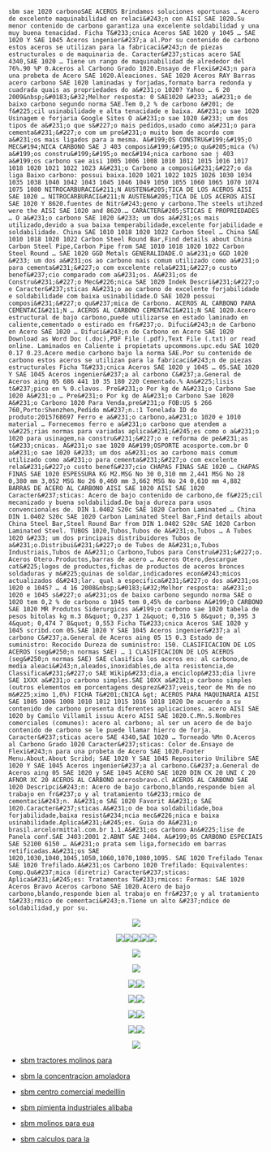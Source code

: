
```
sbm sae 1020 carbonoSAE ACEROS Brindamos soluciones oportunas … Acero de excelente maquinabilidad en relaci&#243;n con AISI SAE 1020.Su menor contenido de carbono garantiza una excelente soldabilidad y una muy buena tenacidad. Ficha T&#233;cnica Aceros SAE 1020 y 1045 … SAE 1020 Y SAE 1045 Aceros ingenier&#237;a al.Por su contenido de carbono estos aceros se utilizan para la fabricaci&#243;n de piezas estructurales o de maquinaria de. Caracter&#237;sticas acero SAE 4340,SAE 1020 … Tiene un rango de maquinabilidad de alrededor del 76%.90 %P 0.Aceros al Carbono Grado 1020.Ensayo de Flexi&#243;n para una probeta de Acero SAE 1020.Aleaciones. SAE 1020 Aceros RAY Barras acero carbono SAE 1020 laminadas y forjadas,formato barra redonda y cuadrada quais as propriedades do a&#231;o 1020? Yahoo … 6 20 2009&nbsp;&#0183;&#32;Melhor resposta: 0 SAE1020 &#233; a&#231;o de baixo carbono segundo norma SAE.Tem 0,2 % de carbono &#201; de f&#225;cil usinabilidade e alta tenacidade e baixa. A&#231;o sae 1020 Usinagem e forjaria Google Sites O a&#231;o sae 1020 &#233; um dos tipos de a&#231;o que s&#227;o mais pedidos,usado como a&#231;o para cementa&#231;&#227;o com um pre&#231;o muito bom de acordo com a&#231;os mais ligados para a mesma. A&#199;OS CONSTRU&#199;&#195;O MEC&#194;NICA CARBONO SAE J 403 composi&#199;&#195;o qu&#205;mica (%) a&#199;os constru&#199;&#195;o mec&#194;nica carbono sae j 403 a&#199;os carbono sae aisi 1005 1006 1008 1010 1012 1015 1016 1017 1018 1020 1021 1022 1023 A&#231;o Carbono a composi&#231;&#227;o da liga Baixo carbono: possui baixa.1020 1021 1022 1025 1026 1030 1034 1035 1038 1040 1042 1043 1045 1046 1049 1050 1055 1060 1065 1070 1074 1075 1080 NITROCARBURACI&#211;N AUSTEN&#205;TICA DE LOS ACEROS AISI SAE 1020 … NITROCARBURACI&#211;N AUSTEN&#205;TICA DE LOS ACEROS AISI SAE 1020 Y 8620.fuentes de Nitr&#243;geno y carbono.The steels utihzed were the AISI SAE 1020 and 8620.… CARACTER&#205;STICAS E PROPRIEDADES … O a&#231;o carbono SAE 1020 &#233; um dos a&#231;os mais utilizado,devido a sua baixa temperabilidade,excelente forjabilidade e soldabilidade. China SAE 1010 1018 1020 1022 Carbon Steel … China SAE 1010 1018 1020 1022 Carbon Steel Round Bar,Find details about China Carbon Steel Pipe,Carbon Pipe from SAE 1010 1018 1020 1022 Carbon Steel Round … SAE 1020 GGD Metals GENERALIDADE.O a&#231;o GGD 1020 &#233; um dos a&#231;os ao carbono mais comum utilizado como a&#231;o para cementa&#231;&#227;o com excelente rela&#231;&#227;o custo benef&#237;cio comparado com a&#231;os. A&#231;os de Constru&#231;&#227;o Mec&#226;nica SAE 1020 Indek Descri&#231;&#227;o e Caracter&#237;sticas A&#231;o ao carbono de excelente forjabilidade e soldabilidade com baixa usinabilidade.O SAE 1020 possui composi&#231;&#227;o qu&#237;mica de Carbono. ACEROS AL CARBONO PARA CEMENTACI&#211;N … ACEROS AL CARBONO CEMENTACI&#211;N SAE 1020.Acero estructural de bajo carbono,puede utilizarse en estado laminado en caliente,cementado o estirado en fr&#237;o. Difuci&#243;n de Carbono en Acero SAE 1020 … Difuci&#243;n de Carbono en Acero SAE 1020 Download as Word Doc (.doc),PDF File (.pdf),Text File (.txt) or read online. Laminados en Caliente i propietats upcommons.upc.edu SAE 1020 0.17 0.23.Acero medio carbono bajo la norma SAE.Por su contenido de carbono estos aceros se utilizan para la fabricaci&#243;n de piezas estructurales Ficha T&#233;cnica Aceros SAE 1020 y 1045 … 05.SAE 1020 Y SAE 1045 Aceros ingenier&#237;a al carbono C&#237;a.General de Aceros aing 05 686 441 10 35 180 220 Cementado.% An&#225;lisis t&#237;pico en % 0.clavos. Pre&#231;o Por kg de A&#231;o Carbono Sae 1020 A&#231;o … Pre&#231;o Por kg de A&#231;o Carbono Sae 1020 A&#231;o Carbono 1020 Para Venda,pre&#231;o FOB:US $ 266 760,Porto:Shenzhen,Pedido m&#237;n.:1 Tonelada ID do produto:2015768697 Ferro e a&#231;o carbono,a&#231;o 1020 e 1010 material … Fornecemos ferro e a&#231;o carbono que atendem a v&#225;rias normas para variadas aplica&#231;&#245;es como o a&#231;o 1020 para usinagem,na constru&#231;&#227;o e reforma de pe&#231;as t&#233;cnicas. A&#231;o sae 1020 A&#199;OSPORTE acosporte.com.br O a&#231;o sae 1020 &#233; um dos a&#231;os ao carbono mais comum utilizado como a&#231;o para cementa&#231;&#227;o com excelente rela&#231;&#227;o custo benef&#237;cio CHAPAS FINAS SAE 1020 … CHAPAS FINAS SAE 1020 ESPESSURA KG M2.MSG No 30 0,310 mm 2,441 MSG No 28 0,380 mm 3,052 MSG No 26 0,460 mm 3,662 MSG No 24 0,610 mm 4,882 BARRAS DE ACERO AL CARBONO AISI SAE 1020 AISI SAE 1020 Caracter&#237;sticas: Acero de bajo contenido de carbono,de f&#225;cil mecanizado y buena soldabilidad.De baja dureza para usos convencionales de. DIN 1.0402 S20c SAE 1020 Carbon Laminated … China DIN 1.0402 S20c SAE 1020 Carbon Laminated Steel Bar,Find details about China Steel Bar,Steel Round Bar from DIN 1.0402 S20c SAE 1020 Carbon Laminated Steel. TUBOS 1020,Tubos,Tubos de A&#231;o,Tubos … A Tubos 1020 &#233; um dos principais distribuidores Tubos de a&#231;o.Distribui&#231;&#227;o de Tubos de A&#231;o,Tubos Industriais,Tubos de A&#231;o Carbono,Tubos para Constru&#231;&#227;o. Aceros Otero.Productos,barras de acero … Aceros Otero,descargue cat&#225;logos de productos,fichas de productos de aceros bronces soldaduras y m&#225;quinas de soldar,indicadores econ&#243;micos actualizados d&#243;lar. qual a especifica&#231;&#227;o dos a&#231;os 1020 e 1045? … 4 16 2008&nbsp;&#0183;&#32;Melhor resposta: a&#231;o 1020 e 1045 s&#227;o a&#231;os de baixo carbono segundo norma SAE o 1020 tem 0,2 % de carbono o 1045 tem 0,45% de carbono A&#199;O CARBONO SAE 1020 MR Produtos Siderurgicos a&#199;o carbono sae 1020 tabela de pesos bitolas kg m.3 8&quot; 0,237 1 2&quot; 0,316 5 8&quot; 0,395 3 4&quot; 0,474 7 8&quot; 0,553 Ficha T&#233;cnica Aceros SAE 1020 y 1045 scribd.com 05.SAE 1020 Y SAE 1045 Aceros ingenier&#237;a al carbono C&#237;a.General de Aceros aing 05 15 0.3 Estado de suministro: Recocido Dureza de suministro: 150. CLASIFICACION DE LOS ACEROS (seg&#250;n normas SAE) … 1 CLASIFICACION DE LOS ACEROS (seg&#250;n normas SAE) SAE clasifica los aceros en: al carbono,de media aleaci&#243;n,aleados,inoxidables,de alta resistencia,de Classifica&#231;&#227;o SAE Wikip&#233;dia,a enciclop&#233;dia livre SAE 1XXX a&#231;o carbono simples.SAE 10XX a&#231;o carbono simples (outros elementos em porcentagens desprez&#237;veis,teor de Mn de no m&#225;ximo 1,0%) FICHA T&#201;CNICA &gt; ACEROS PARA MAQUINARIA AISI SAE 1005 1006 1008 1010 1012 1015 1016 1018 1020 De acuerdo a su contenido de carbono presenta diferentes aplicaciones. acero AISI SAE 1020 by Camilo Villamil issuu Acero AISI SAE 1020.C.Mn.S.Nombres comerciales (comunes): acero al carbono; al ser un acero de de bajo contenido de carbono se le puede llamar hierro de forja. Caracter&#237;sticas acero SAE 4340,SAE 1020 … Torneado %Mn 0.Aceros al Carbono Grado 1020 Caracter&#237;sticas: Color de.Ensayo de Flexi&#243;n para una probeta de Acero SAE 1020.Footer Menu.About.About Scribd; SAE 1020 Y SAE 1045 Repositorio Unilibre SAE 1020 Y SAE 1045 Aceros ingenier&#237;a al carbono.C&#237;a.General de Aceros aing 05 SAE 1020 y SAE 1045 ACERO SAE 1020 DIN CK 20 UNI C 20 AFNOR XC 20 ACEROS AL CARBONO acerosbravo.cl ACEROS AL CARBONO SAE 1020 Descripci&#243;n: Acero de bajo carbono,blando,responde bien al trabajo en fr&#237;o y al tratamiento t&#233;rmico de cementaci&#243;n. A&#231;o SAE 1020 Favorit A&#231;o SAE 1020.Caracter&#237;sticas.A&#231;o de boa soldabilidade,boa forjabilidade,baixa resist&#234;ncia mec&#226;nica e baixa usinabilidade.Aplica&#231;&#245;es. Guia do A&#231;o brasil.arcelormittal.com.br 1.1.A&#231;os carbono An&#225;lise de Panela conf.SAE J403:2001 2.ABNT SAE J404. A&#199;OS CARBONO ESPECIAIS SAE 52100 6150 … A&#231;o prata sem liga,fornecido em barras retificadas.A&#231;os SAE 1020,1030,1040,1045,1050,1060,1070,1080,1095. SAE 1020 Trefilado Tenax SAE 1020 Trefilado.A&#231;os Carbono 1020 Trefilado: Equivalentes: Comp.Qu&#237;mica (diretriz) Caracter&#237;sticas: Aplica&#231;&#245;es: Tratamentos T&#233;rmicos: Formas: SAE 1020 Aceros Bravo Aceros carbono SAE 1020.Acero de bajo carbono,blando,responde bien al trabajo en fr&#237;o y al tratamiento t&#233;rmico de cementaci&#243;n.Tiene un alto &#237;ndice de soldabilidad,y por su. 
```

<div align="center">

<a href="https://es-crusher.shibang-china.com/github&k=sbm+sae+1020+carbono"><img src="https://static.shibang-china.com/es/crusher/logo.jpg"></a>

<a href="https://es-crusher.shibang-china.com/github&k=sbm+sae+1020+carbono"><img src="https://static.shibang-china.com/es/crusher/index.jpg"></a><a href="https://es-crusher.shibang-china.com/material.htmlgithub&k=sbm+sae+1020+carbono"><img src="https://static.shibang-china.com/es/crusher/material.jpg"></a><a href="https://es-crusher.shibang-china.com/application.htmlgithub&k=sbm+sae+1020+carbono"><img src="https://static.shibang-china.com/es/crusher/application.jpg"></a><a href="https://es-crusher.shibang-china.com/aboutus.htmlgithub&k=sbm+sae+1020+carbono"><img src="https://static.shibang-china.com/es/crusher/aboutus.jpg"></a><a href="https://es-crusher.shibang-china.com/contact.htmlgithub&k=sbm+sae+1020+carbono"><img src="https://static.shibang-china.com/es/crusher/contact.jpg"></a>

<a href="https://es-crusher.shibang-china.com/github&k=sbm+sae+1020+carbono"><img src="https://static.shibang-china.com/es/crusher/banner.jpg"></a>

<a href="https://swt.shibang-china.com/github&k=sbm+sae+1020+carbono"><img src="https://static.shibang-china.com/es/crusher/text.jpg"></a>

<a href="https://swt.shibang-china.com/github&k=sbm+sae+1020+carbono"><img src="https://static.shibang-china.com/es/crusher/chat.jpg"></a><a href="https://es-crusher.shibang-china.com/contact.htmlgithub&k=sbm+sae+1020+carbono"><img src="https://static.shibang-china.com/es/crusher/message.jpg"></a>

<a href="https://es-crusher.shibang-china.com/products/pe.htmlgithub&k=sbm+sae+1020+carbono"><img src="https://static.shibang-china.com/es/crusher/pe.jpg"></a><a href="https://es-crusher.shibang-china.com/products/pf.htmlgithub&k=sbm+sae+1020+carbono"><img src="https://static.shibang-china.com/es/crusher/pf.jpg"></a>

<a href="https://es-crusher.shibang-china.com/products/hpt.htmlgithub&k=sbm+sae+1020+carbono"><img src="https://static.shibang-china.com/es/crusher/hpt.jpg"></a><a href="https://es-crusher.shibang-china.com/products/vsi.htmlgithub&k=sbm+sae+1020+carbono"><img src="https://static.shibang-china.com/es/crusher/vsi.jpg"></a>

<a href="https://es-crusher.shibang-china.com/products/klv.htmlgithub&k=sbm+sae+1020+carbono"><img src="https://static.shibang-china.com/es/crusher/klv.jpg"></a><a href="https://es-crusher.shibang-china.com/products/portable.htmlgithub&k=sbm+sae+1020+carbono"><img src="https://static.shibang-china.com/es/crusher/portable.jpg"></a>

<a href="https://swt.shibang-china.com/github&k=sbm+sae+1020+carbono"><img src="https://static.shibang-china.com/es/crusher/case.jpg"></a>

</div>


* [sbm tractores molinos para](sbm%20tractores%20molinos%20para.md)

* [sbm la concentracion amoladora](sbm%20la%20concentracion%20amoladora.md)

* [sbm centro comercial medelllin](sbm%20centro%20comercial%20medelllin.md)

* [sbm pimienta industriales alibaba](sbm%20pimienta%20industriales%20alibaba.md)

* [sbm molinos para eua](sbm%20molinos%20para%20eua.md)

* [sbm calculos para la](sbm%20calculos%20para%20la.md)